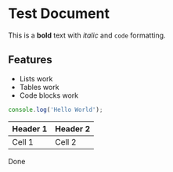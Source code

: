 # Test Document

This is a **bold** text with *italic* and `code` formatting.

## Features

- Lists work
- Tables work
- Code blocks work

```javascript
console.log('Hello World');
```

| Header 1 | Header 2 |
|----------|----------|
| Cell 1   | Cell 2   |

Done
